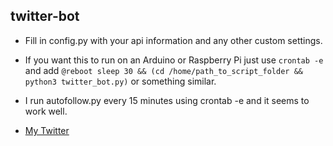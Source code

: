 ## twitter-bot
* Fill in config.py with your api information and any other custom settings.

* If you want this to run on an Arduino or Raspberry Pi just use `crontab -e` and add `@reboot sleep 30 && (cd /home/path_to_script_folder && python3 twitter_bot.py)` or something similar.
* I run autofollow.py every 15 minutes using crontab -e and it seems to work well.
* [My Twitter](https://twitter.com/cardanokid)
